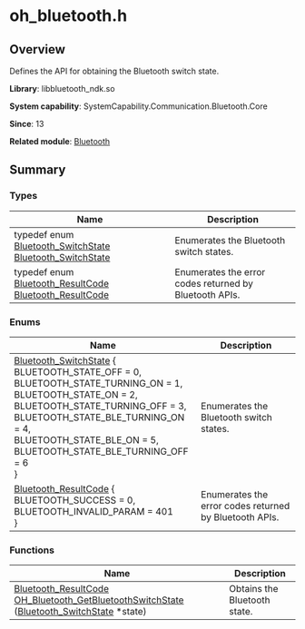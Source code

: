 # oh_bluetooth.h

<!--Kit: Connectivity Kit-->
<!--Subsystem: Communication-->
<!--Owner: @enjoy_sunshine-->
<!--Designer: @chengguohong; @tangjia15-->
<!--Tester: @wangfeng517-->

## Overview

Defines the API for obtaining the Bluetooth switch state.

**Library**: libbluetooth_ndk.so

**System capability**: SystemCapability.Communication.Bluetooth.Core

**Since**: 13

**Related module**: [Bluetooth](_bluetooth.md)


## Summary


### Types

| Name| Description| 
| -------- | -------- |
| typedef enum [Bluetooth_SwitchState](_bluetooth.md#bluetooth_switchstate) [Bluetooth_SwitchState](_bluetooth.md#bluetooth_switchstate) | Enumerates the Bluetooth switch states.| 
| typedef enum [Bluetooth_ResultCode](_bluetooth.md#bluetooth_resultcode) [Bluetooth_ResultCode](_bluetooth.md#bluetooth_resultcode) | Enumerates the error codes returned by Bluetooth APIs.| 


### Enums

| Name| Description| 
| -------- | -------- |
| [Bluetooth_SwitchState](_bluetooth.md#bluetooth_switchstate) {<br>BLUETOOTH_STATE_OFF = 0,<br>BLUETOOTH_STATE_TURNING_ON = 1,<br>BLUETOOTH_STATE_ON = 2,<br>BLUETOOTH_STATE_TURNING_OFF = 3,<br>BLUETOOTH_STATE_BLE_TURNING_ON = 4,<br>BLUETOOTH_STATE_BLE_ON = 5,<br>BLUETOOTH_STATE_BLE_TURNING_OFF = 6<br>} | Enumerates the Bluetooth switch states.| 
| [Bluetooth_ResultCode](_bluetooth.md#bluetooth_resultcode) {<br>BLUETOOTH_SUCCESS = 0,<br>BLUETOOTH_INVALID_PARAM = 401<br>} | Enumerates the error codes returned by Bluetooth APIs.| 

### Functions

| Name| Description| 
| -------- | -------- |
| [Bluetooth_ResultCode](_bluetooth.md#bluetooth_resultcode) [OH_Bluetooth_GetBluetoothSwitchState](_bluetooth.md#oh_bluetooth_getbluetoothswitchstate) ([Bluetooth_SwitchState](_bluetooth.md#bluetooth_switchstate) \*state) | Obtains the Bluetooth state.| 
